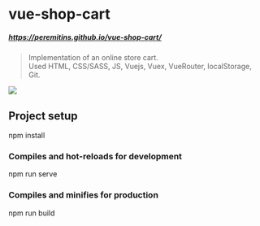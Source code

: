 # vue-shop-cart
##### https://peremitins.github.io/vue-shop-cart/

> Implementation of an online store cart.<br>
> Used HTML, CSS/SASS, JS, Vuejs, Vuex, VueRouter, localStorage, Git.

[![](https://github.com/peremitins/vue-shop-cart/blob/main/screen.jpg)](https://peremitins.github.io/vue-shop-cart/)

## Project setup
npm install

### Compiles and hot-reloads for development
npm run serve

### Compiles and minifies for production
npm run build

